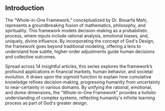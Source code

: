 ## Introduction


The "Whole-in-One Framework," conceptualized by Dr. Bouarfa Mahi, represents a groundbreaking fusion of mathematics, philosophy, and spirituality. This framework models decision-making as a probabilistic process, where inputs include rational analysis, emotional biases, and, uniquely, divine influence. By incorporating the concept of God's Design, the framework goes beyond traditional modeling, offering a lens to understand how subtle, higher-order adjustments guide human decisions and collective outcomes.

Spread across 14 insightful articles, this series explores the framework’s profound applications in financial markets, human behavior, and societal evolution. It draws upon the sigmoid function to explain how cumulative knowledge refines decision-making, progressing humanity from uncertainty to near-certainty in various domains. By unifying the rational, emotional, and divine dimensions, the "Whole-in-One Framework" provides a holistic understanding of complex systems, reflecting humanity's infinite learning process as part of God's greater design.